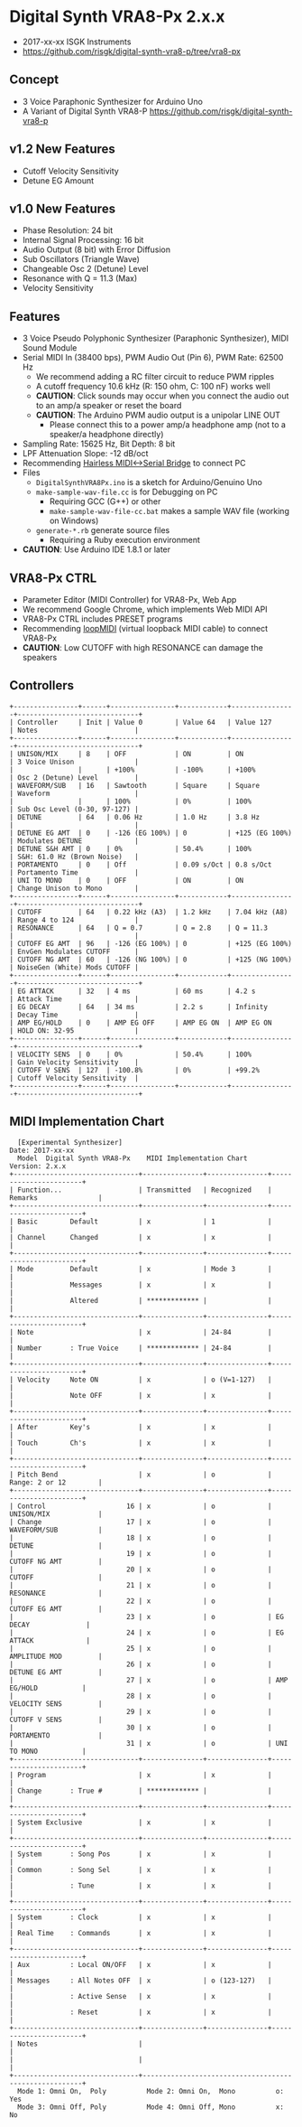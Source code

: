 # Digital Synth VRA8-Px 2.x.x

- 2017-xx-xx ISGK Instruments
- <https://github.com/risgk/digital-synth-vra8-p/tree/vra8-px>

## Concept

- 3 Voice Paraphonic Synthesizer for Arduino Uno
- A Variant of Digital Synth VRA8-P <https://github.com/risgk/digital-synth-vra8-p>

## v1.2 New Features

- Cutoff Velocity Sensitivity
- Detune EG Amount

## v1.0 New Features

- Phase Resolution: 24 bit
- Internal Signal Processing: 16 bit
- Audio Output (8 bit) with Error Diffusion
- Sub Oscillators (Triangle Wave)
- Changeable Osc 2 (Detune) Level
- Resonance with Q = 11.3 (Max)
- Velocity Sensitivity

## Features

- 3 Voice Pseudo Polyphonic Synthesizer (Paraphonic Synthesizer), MIDI Sound Module
- Serial MIDI In (38400 bps), PWM Audio Out (Pin 6), PWM Rate: 62500 Hz
    - We recommend adding a RC filter circuit to reduce PWM ripples
    - A cutoff frequency 10.6 kHz (R: 150 ohm, C: 100 nF) works well
    - **CAUTION**: Click sounds may occur when you connect the audio out to an amp/a speaker or reset the board
    - **CAUTION**: The Arduino PWM audio output is a unipolar LINE OUT
        - Please connect this to a power amp/a headphone amp (not to a speaker/a headphone directly)
- Sampling Rate: 15625 Hz, Bit Depth: 8 bit
- LPF Attenuation Slope: -12 dB/oct
- Recommending [Hairless MIDI<->Serial Bridge](http://projectgus.github.io/hairless-midiserial/) to connect PC
- Files
    - `DigitalSynthVRA8Px.ino` is a sketch for Arduino/Genuino Uno
    - `make-sample-wav-file.cc` is for Debugging on PC
        - Requiring GCC (G++) or other
        - `make-sample-wav-file-cc.bat` makes a sample WAV file (working on Windows)
    - `generate-*.rb` generate source files
        - Requiring a Ruby execution environment
- **CAUTION**: Use Arduino IDE 1.8.1 or later

## VRA8-Px CTRL

- Parameter Editor (MIDI Controller) for VRA8-Px, Web App
- We recommend Google Chrome, which implements Web MIDI API
- VRA8-Px CTRL includes PRESET programs
- Recommending [loopMIDI](http://www.tobias-erichsen.de/software/loopmidi.html) (virtual loopback MIDI cable) to connect VRA8-Px
- **CAUTION**: Low CUTOFF with high RESONANCE can damage the speakers

## Controllers

    +----------------+------+----------------+------------+----------------+------------------------------+
    | Controller     | Init | Value 0        | Value 64   | Value 127      | Notes                        |
    +----------------+------+----------------+------------+----------------+------------------------------+
    | UNISON/MIX     | 8    | OFF            | ON         | ON             | 3 Voice Unison               |
    |                |      | +100%          | -100%      | +100%          | Osc 2 (Detune) Level         |
    | WAVEFORM/SUB   | 16   | Sawtooth       | Square     | Square         | Waveform                     |
    |                |      | 100%           | 0%         | 100%           | Sub Osc Level (0-30, 97-127) |
    | DETUNE         | 64   | 0.06 Hz        | 1.0 Hz     | 3.8 Hz         |                              |
    | DETUNE EG AMT  | 0    | -126 (EG 100%) | 0          | +125 (EG 100%) | Modulates DETUNE             |
    | DETUNE S&H AMT | 0    | 0%             | 50.4%      | 100%           | S&H: 61.0 Hz (Brown Noise)   |
    | PORTAMENTO     | 0    | Off            | 0.09 s/Oct | 0.8 s/Oct      | Portamento Time              |
    | UNI TO MONO    | 0    | OFF            | ON         | ON             | Change Unison to Mono        |
    +----------------+------+----------------+------------+----------------+------------------------------+
    | CUTOFF         | 64   | 0.22 kHz (A3)  | 1.2 kHz    | 7.04 kHz (A8)  | Range 4 to 124               |
    | RESONANCE      | 64   | Q = 0.7        | Q = 2.8    | Q = 11.3       |                              |
    | CUTOFF EG AMT  | 96   | -126 (EG 100%) | 0          | +125 (EG 100%) | EnvGen Modulates CUTOFF      |
    | CUTOFF NG AMT  | 60   | -126 (NG 100%) | 0          | +125 (NG 100%) | NoiseGen (White) Mods CUTOFF |
    +----------------+------+----------------+------------+----------------+------------------------------+
    | EG ATTACK      | 32   | 4 ms           | 60 ms      | 4.2 s          | Attack Time                  |
    | EG DECAY       | 64   | 34 ms          | 2.2 s      | Infinity       | Decay Time                   |
    | AMP EG/HOLD    | 0    | AMP EG OFF     | AMP EG ON  | AMP EG ON      | HOLD ON: 32-95               |
    +----------------+------+----------------+------------+----------------+------------------------------+
    | VELOCITY SENS  | 0    | 0%             | 50.4%      | 100%           | Gain Velocity Sensitivity    |
    | CUTOFF V SENS  | 127  | -100.8%        | 0%         | +99.2%         | Cutoff Velocity Sensitivity  |
    +----------------+------+----------------+------------+----------------+------------------------------+

## MIDI Implementation Chart

      [Experimental Synthesizer]                                      Date: 2017-xx-xx       
      Model  Digital Synth VRA8-Px    MIDI Implementation Chart       Version: 2.x.x         
    +-------------------------------+---------------+---------------+-----------------------+
    | Function...                   | Transmitted   | Recognized    | Remarks               |
    +-------------------------------+---------------+---------------+-----------------------+
    | Basic        Default          | x             | 1             |                       |
    | Channel      Changed          | x             | x             |                       |
    +-------------------------------+---------------+---------------+-----------------------+
    | Mode         Default          | x             | Mode 3        |                       |
    |              Messages         | x             | x             |                       |
    |              Altered          | ************* |               |                       |
    +-------------------------------+---------------+---------------+-----------------------+
    | Note                          | x             | 24-84         |                       |
    | Number       : True Voice     | ************* | 24-84         |                       |
    +-------------------------------+---------------+---------------+-----------------------+
    | Velocity     Note ON          | x             | o (V=1-127)   |                       |
    |              Note OFF         | x             | x             |                       |
    +-------------------------------+---------------+---------------+-----------------------+
    | After        Key's            | x             | x             |                       |
    | Touch        Ch's             | x             | x             |                       |
    +-------------------------------+---------------+---------------+-----------------------+
    | Pitch Bend                    | x             | o             | Range: 2 or 12        |
    +-------------------------------+---------------+---------------+-----------------------+
    | Control                    16 | x             | o             | UNISON/MIX            |
    | Change                     17 | x             | o             | WAVEFORM/SUB          |
    |                            18 | x             | o             | DETUNE                |
    |                            19 | x             | o             | CUTOFF NG AMT         |
    |                            20 | x             | o             | CUTOFF                |
    |                            21 | x             | o             | RESONANCE             |
    |                            22 | x             | o             | CUTOFF EG AMT         |
    |                            23 | x             | o             | EG DECAY              |
    |                            24 | x             | o             | EG ATTACK             |
    |                            25 | x             | o             | AMPLITUDE MOD         |
    |                            26 | x             | o             | DETUNE EG AMT         |
    |                            27 | x             | o             | AMP EG/HOLD           |
    |                            28 | x             | o             | VELOCITY SENS         |
    |                            29 | x             | o             | CUTOFF V SENS         |
    |                            30 | x             | o             | PORTAMENTO            |
    |                            31 | x             | o             | UNI TO MONO           |
    +-------------------------------+---------------+---------------+-----------------------+
    | Program                       | x             | x             |                       |
    | Change       : True #         | ************* |               |                       |
    +-------------------------------+---------------+---------------+-----------------------+
    | System Exclusive              | x             | x             |                       |
    +-------------------------------+---------------+---------------+-----------------------+
    | System       : Song Pos       | x             | x             |                       |
    | Common       : Song Sel       | x             | x             |                       |
    |              : Tune           | x             | x             |                       |
    +-------------------------------+---------------+---------------+-----------------------+
    | System       : Clock          | x             | x             |                       |
    | Real Time    : Commands       | x             | x             |                       |
    +-------------------------------+---------------+---------------+-----------------------+
    | Aux          : Local ON/OFF   | x             | x             |                       |
    | Messages     : All Notes OFF  | x             | o (123-127)   |                       |
    |              : Active Sense   | x             | x             |                       |
    |              : Reset          | x             | x             |                       |
    +-------------------------------+---------------+---------------+-----------------------+
    | Notes                         |                                                       |
    |                               |                                                       |
    +-------------------------------+-------------------------------------------------------+
      Mode 1: Omni On,  Poly          Mode 2: Omni On,  Mono          o: Yes                 
      Mode 3: Omni Off, Poly          Mode 4: Omni Off, Mono          x: No                  
